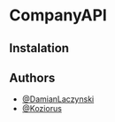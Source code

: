 # CompanyAPI

## Instalation

## Authors

- [@DamianLaczynski](https://github.com/DamianLaczynski)
- [@Koziorus](https://github.com/Koziorus)
